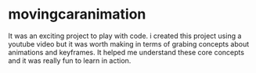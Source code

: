 # movingcaranimation
It was an exciting project to play with code. i created this project using a youtube video but it was worth making in terms of grabing concepts about animations and keyframes. It helped me understand these core concepts and it was really fun to learn in action.
